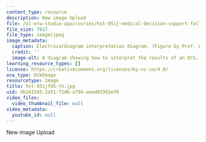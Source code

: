 ```yaml
---
content_type: resource
description: New image Upload
file: /ol-ocw-studio-app/courses/hst-951j-medical-decision-support-fall-2005/db2d15452e5172d6a794aeed03365ef0_hst-951jf05-th.jpg
file_size: 7617
file_type: image/jpeg
image_metadata:
  caption: Electrocardiogram interpretation diagram. (Figure by Prof. Lucila Ohno-Machado.)
  credit: ''
  image-alt: A diagram showing how to interpret the results of an ECG.
learning_resource_types: []
license: https://creativecommons.org/licenses/by-nc-sa/4.0/
ocw_type: OCWImage
resourcetype: Image
title: hst-951jf05-th.jpg
uid: db2d1545-2e51-72d6-a794-aeed03365ef0
video_files:
  video_thumbnail_file: null
video_metadata:
  youtube_id: null
---
```

New image Upload